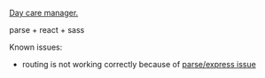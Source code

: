 [Day care manager.](http://bdcare.parseapp.com/gh)

parse + react + sass

Known issues:
* routing is not working correctly because of [parse/express issue](https://groups.google.com/forum/#!topic/parse-developers/qtMO41U5VOM)
